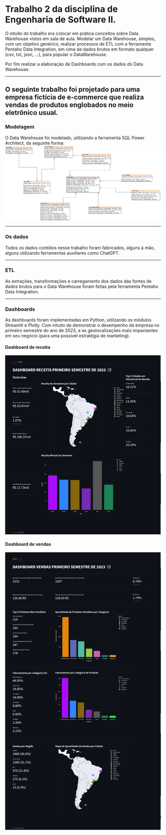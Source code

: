 # Trabalho 2 da disciplina de Engenharia de Software II.
O intuito do trabalho era colocar em prática conceitos sobre Data Warehouse vistos em sala de aula. Modelar um Data Warehouse, simples, com um objetivo genérico, realizar processos de ETL com a ferramenta Pentaho Data Integration, em cima de dados brutos em formato qualquer (csv, txt, json, ...), para popular o DataWarehouse.

Por fim realizar a elaboração de Dashboards com os dados do Data Warehouse.

---

O seguinte trabalho foi projetado para uma empresa fictícia de e-commerce que realiza vendas de produtos englobados no meio eletrônico usual.
---

<h3>Modelagem</h3> 
O Data Warehouse foi modelado, utilizando a ferramenta SQL Power Architect, da seguinte forma:

<img src='https://github.com/NickolasCrema/imagens_readmes/blob/main/Trabalho_2_ES2/modelo_logico.png?raw=true'/>

---

<h3>Os dados</h3>
Todos os dados contidos nesse trabalho foram fabricados, alguns à mão, alguns utilizando ferramentas auxiliares como ChatGPT.

---

<h3>ETL</h3>
As extrações, transformações e carregamento dos dados das fontes de dados brutos para o Data Warehouse foram feitas pela ferramenta Pentaho Data Integration.

---

<h3>Dashboards</h3>
As dashboards foram implementadas em Python, utilizando os módulos Streamlit e Plotly. Com intuito de demonstrar o desempenho da empresa no primeiro semestre do ano de 2023, e as geolocalizações mais impactantes em seu negócio (para uma possível estratégia de marketing).

<h4>Dashboard de receita</h4>
<img src='https://github.com/NickolasCrema/imagens_readmes/blob/main/Trabalho_2_ES2/Dashboard_receita.png?raw=true'/>

<h4>Dashboard de vendas</h4>
<img src='https://github.com/NickolasCrema/imagens_readmes/blob/main/Trabalho_2_ES2/Dashboard_vendas.png?raw=true'/>

